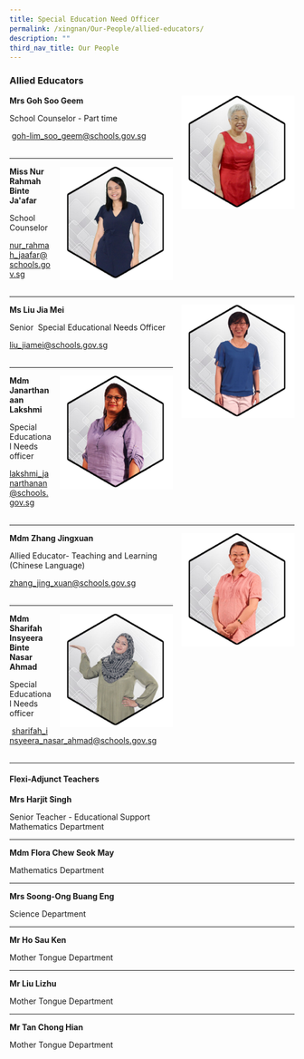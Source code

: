 ```yaml
---
title: Special Education Need Officer
permalink: /xingnan/Our-People/allied-educators/
description: ""
third_nav_title: Our People
---
```


### Allied Educators

<img src="/images/ae1.png" style="width:200px;height:200px;margin-left:15px;" align = "right"> **Mrs Goh Soo Geem**

School Counselor - Part time

 [goh-lim\_soo\_geem@schools.gov.sg](mailto:goh-lim_soo_geem@schools.gov.sg) <br><br>


* * *

<img src="/images/ae2.png" style="width:200px;height:200px;margin-left:15px;" align = "right"> 

**Miss Nur Rahmah Binte Ja'afar**

School Counselor

[nur\_rahmah\_jaafar@schools.gov.sg](mailto:nur_rahmah_jaafar@schools.gov.sg) <br><br>


* * *

<img src="/images/ae3.png" style="width:200px;height:200px;margin-left:15px;" align = "right"> **Ms Liu Jia Mei**  

Senior  Special Educational Needs Officer

[liu\_jiamei@schools.gov.sg](mailto:liu_jiamei@schools.gov.sg) <br><br>

* * *

<img src="/images/ae4.png" style="width:200px;height:200px;margin-left:15px;" align = "right"> **Mdm Janarthanaan Lakshmi** 

Special Educational Needs officer

[lakshmi\_janarthanan@schools.gov.sg](mailto:lakshmi_janarthanan@schools.gov.sg) <br><br>

* * *

<img src="/images/ae5.png" style="width:200px;height:200px;margin-left:15px;" align = "right"> **Mdm Zhang Jingxuan** 

Allied Educator- Teaching and Learning (Chinese Language)

[zhang\_jing\_xuan@schools.gov.sg](mailto:zhang_jing_xuan@schools.gov.sg)<br><br>

* * *

<img src="/images/ae6.png" style="width:200px;height:200px;margin-left:15px;" align = "right"> **Mdm  Sharifah Insyeera Binte Nasar Ahmad** 

Special Educational Needs officer

 [sharifah\_insyeera\_nasar\_ahmad@schools.gov.sg](mailto:sharifah_insyeera_nasar_ahmad@schools.gov.sg)<br><br>

* * *

#### Flexi-Adjunct Teachers

**Mrs Harjit Singh**   

Senior Teacher - Educational Support   
Mathematics Department

* * *

**Mdm Flora Chew Seok May** 

Mathematics Department

* * *

**Mrs Soong-Ong Buang Eng**   

Science Department

* * *

**Mr Ho Sau Ken**   

Mother Tongue Department

* * *

**Mr Liu Lizhu** 

Mother Tongue Department

* * *

**Mr Tan Chong Hian** 

Mother Tongue Department